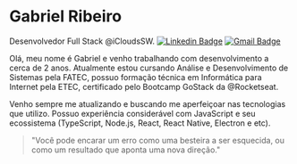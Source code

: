 # Gabriel Ribeiro
Desenvolvedor Full Stack @iCloudsSW.
[![Linkedin Badge](https://img.shields.io/badge/-Gabriel%20Ribeiro-2777b5?style=flat-square&logo=Linkedin&logoColor=white&link=https://www.linkedin.com/in/ribeirogabx/)](https://www.linkedin.com/in/ribeirogabx/) 
[![Gmail Badge](https://img.shields.io/badge/-ribeirogabx@gmail.com-ac3d32?style=flat-square&logo=Gmail&logoColor=white&link=mailto:diego.schell.f@gmail.com)](mailto:ribeirogabx@gmail.com)


Olá, meu nome é Gabriel e venho trabalhando com desenvolvimento a cerca de 2 anos. Atualmente estou cursando Análise e Desenvolvimento de Sistemas pela FATEC, possuo formação técnica em Informática para Internet pela ETEC, certificado pelo Bootcamp GoStack da @Rocketseat. 

Venho sempre me atualizando e buscando me aperfeiçoar nas tecnologias que utilizo. Possuo experiência considerável com JavaScript e seu ecossistema (TypeScript, Node.js, React, React Native, Electron e etc).
   
   
> "Você pode encarar um erro como uma besteira a ser esquecida, ou como um resultado que aponta uma nova direção."

